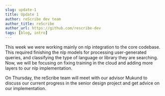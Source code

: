 ```yaml
---
slug: update-1
title: Update 1
author: reScribe dev team
author_title: reScribe
author_url: https://github.com/rescribe-dev
tags: [blog, intro]
---
```


This week we were working mainly on nlp integration to the core codebase. This required finishing the nlp models for processing user-generated queries, and classifying the type of language or library they are searching. Now, we will be focusing on fixing training in the cloud and adding more layers to our nlp implementation.

On Thursday, the reScribe team will meet with our advisor Mukund to discuss our current progress in the senior design project and get advice on our implementation.
